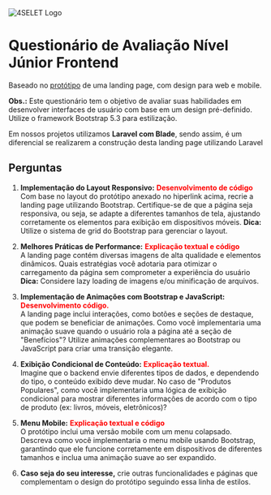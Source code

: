 <picture>
  <source media="(prefers-color-scheme: dark)" srcset="https://4selet.com.br/wp-content/uploads/2023/09/logo-light-1024x229.png">
  <source media="(prefers-color-scheme: light)" srcset="https://4selet.com.br/wp-content/uploads/2023/09/logo-dark-1024x229.png">
  <img alt="4SELET Logo" src="https://4selet.com.br/wp-content/uploads/2023/09/logo-dark-1024x229.png">
</picture>

# Questionário de Avaliação Nível Júnior Frontend

Baseado no [protótipo](https://www.figma.com/design/PcKMPYarCWOxKJNMtYl1g7/4Selet---Furniture-Website-(Avalia%C3%A7%C3%A3o)?node-id=0-1&t=LeUrvTtmtiSZkNqo-1) de uma landing page, com design para web e mobile.

**Obs.:** Este questionário tem o objetivo de avaliar suas habilidades em desenvolver
interfaces de usuário com base em um design pré-definido.
Utilize o framework Bootstrap 5.3 para estilização.

Em nossos projetos utilizamos **Laravel com Blade**, sendo assim, é um diferencial se
realizarem a construção desta landing page utilizando Laravel

## Perguntas

1. **Implementação do Layout Responsivo:** <span style="color:red">**Desenvolvimento de código**</span><br>
Com base no layout do protótipo anexado no hiperlink acima, recrie a landing page utilizando Bootstrap. Certifique-se de que a página seja responsiva, ou seja,
se adapte a diferentes tamanhos de tela, ajustando corretamente os
elementos para exibição em dispositivos móveis.
**Dica:** Utilize o sistema de grid do Bootstrap para gerenciar o layout.<br>

2. **Melhores Práticas de Performance:** <span style="color:red">**Explicação textual e código**</span><br>
A landing page contém diversas imagens de alta qualidade e elementos dinâmicos.
Quais estratégias você adotaria para otimizar o carregamento da página sem
comprometer a experiência do usuário
**Dica:**  Considere lazy loading de imagens e/ou minificação de arquivos.<br>

3. **Implementação de Animações com Bootstrap e JavaScript:** <span style="color:red">**Desenvolvimento código.**</span><br>
A landing page inclui interações, como botões e seções de destaque, que podem se beneficiar de animações. Como você implementaria uma animação suave quando o usuário rola a página até a seção de "Benefícios"? Utilize animações complementares ao Bootstrap ou JavaScript para criar uma transição elegante.<br>

4. **Exibição Condicional de Conteúdo:** <span style="color:red">**Explicação textual.**</span><br>
Imagine que o backend envie diferentes tipos de dados, e dependendo do tipo, o conteúdo exibido deve mudar. No caso de "Produtos Populares", como você implementaria uma lógica de exibição condicional para mostrar diferentes informações de acordo com o tipo de produto (ex: livros, móveis, eletrônicos)?<br>

5. **Menu Mobile:** <span style="color:red">**Explicação textual e código**</span><br>
O protótipo inclui uma versão mobile com um menu colapsado. Descreva como você implementaria o menu mobile usando Bootstrap, garantindo que ele funcione corretamente em dispositivos de diferentes tamanhos e inclua uma animação suave ao ser expandido.<br>

6. **Caso seja do seu interesse,**  crie outras funcionalidades e páginas que
complementam o design do protótipo seguindo essa linha de estilos.
